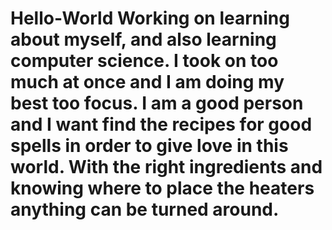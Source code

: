 # Hello-World  Working on learning about myself, and also learning computer science.  I took on too much at once and I am doing my best too focus. I am a good person and I want find the recipes for good spells in order to give love in this world. With the right ingredients and knowing where to place the heaters anything can be turned around.
